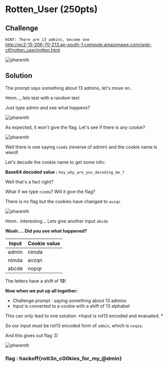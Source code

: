 # Rotten_User (250pts)

## Challenge
`HINT: There are 13 admins, become one`  
http://ec2-15-206-70-213.ap-south-1.compute.amazonaws.com/web-ctf/rotten_user/rotten.html

![pharenth](https://github.com/TheSkullCrushr/HackOff-CTF/raw/master/Rotten_User/img/rottenUser.png)

## Solution
The prompt says something about 13 admins, let's move on..

Hmm..., lets test with a random text

Just type admin and see what happens?

![pharenth](https://github.com/TheSkullCrushr/HackOff-CTF/raw/master/Rotten_User/img/rottenUserInput.png)

As expected, it won't give the flag. Let's see if there is any cookie?

![pharenth](https://github.com/TheSkullCrushr/HackOff-CTF/raw/master/Rotten_User/img/rottenUserInput1.png)

Well there is one saying `nimda` (reverse of admin) and the cookie name is wierd!

Let's decode the cookie name to get some info: 

**Base64 decoded value :** `hey_why_are_you_decoding_me_?`

Well that's a fact right?

What if we type `nimda`? Will it give the flag?

There is no flag but the cookies have changed to `avzqn`

![pharenth](https://github.com/TheSkullCrushr/HackOff-CTF/raw/master/Rotten_User/img/rottenUserInput2.png)

Hmm.. interesting... Lets give another input `abcde`

**Woah.... Did you see what happened?**

| Input  | Cookie value|
| ------ | ---------------|
|admin   | nimda|
|nimda   | avzqn|
|abcde   | nopqr |

The letters have a shift of **13**!

**Now when we put up all together:**
  * Challenge prompt : saying something about 13 admins
  * Input is converted to a cookie with a shift of 13 alphabet

This can only lead to one solution:
*Input is rot13 encoded and evaluated. *

So our input must be rot13 encoded form of `admin`, which is `nvqza`.

And this gives out flag :D

![pharenth](https://github.com/TheSkullCrushr/HackOff-CTF/raw/master/Rotten_User/img/rottenUserFlag.png)

### flag : hackoff{rott3n_c00kies_for_my_@dmin}
